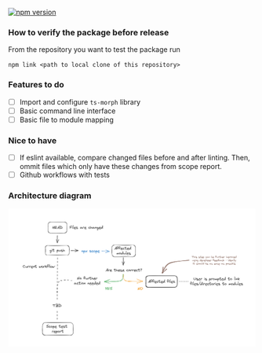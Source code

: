[![npm version](https://badge.fury.io/js/scope-tags.svg)](https://badge.fury.io/js/scope-tags)

### How to verify the package before release

From the repository you want to test the package run
```
npm link <path to local clone of this repository>
```

### Features to do

- [ ] Import and configure `ts-morph` library
- [ ] Basic command line interface
- [ ] Basic file to module mapping

### Nice to have

- [ ] If eslint available, compare changed files before and after linting. Then, ommit files which only have these changes from scope report.
- [ ] Github workflows with tests

### Architecture diagram

![Alt text](img/architecture.png)